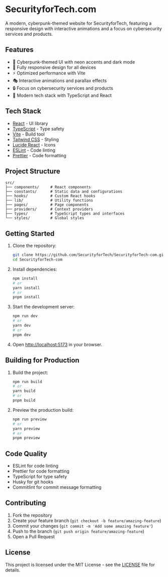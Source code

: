 # SecurityforTech.com

A modern, cyberpunk-themed website for SecurityforTech, featuring a responsive design with interactive animations and a focus on cybersecurity services and products.

## Features

- 🎨 Cyberpunk-themed UI with neon accents and dark mode
- 📱 Fully responsive design for all devices
- ⚡ Optimized performance with Vite
- 🎭 Interactive animations and parallax effects
- 🔒 Focus on cybersecurity services and products
- 🎯 Modern tech stack with TypeScript and React

## Tech Stack

- [React](https://reactjs.org/) - UI library
- [TypeScript](https://www.typescriptlang.org/) - Type safety
- [Vite](https://vitejs.dev/) - Build tool
- [Tailwind CSS](https://tailwindcss.com/) - Styling
- [Lucide React](https://lucide.dev/) - Icons
- [ESLint](https://eslint.org/) - Code linting
- [Prettier](https://prettier.io/) - Code formatting

## Project Structure

```
src/
├── components/     # React components
├── constants/      # Static data and configurations
├── hooks/          # Custom React hooks
├── lib/            # Utility functions
├── pages/          # Page components
├── providers/      # Context providers
├── types/          # TypeScript types and interfaces
└── styles/         # Global styles
```

## Getting Started

1. Clone the repository:
   ```bash
   git clone https://github.com/SecurityforTech/SecurityforTech-com.git
   cd SecurityforTech-com
   ```

2. Install dependencies:
   ```bash
   npm install
   # or
   yarn install
   # or
   pnpm install
   ```

3. Start the development server:
   ```bash
   npm run dev
   # or
   yarn dev
   # or
   pnpm dev
   ```

4. Open [http://localhost:5173](http://localhost:5173) in your browser.

## Building for Production

1. Build the project:
   ```bash
   npm run build
   # or
   yarn build
   # or
   pnpm build
   ```

2. Preview the production build:
   ```bash
   npm run preview
   # or
   yarn preview
   # or
   pnpm preview
   ```

## Code Quality

- ESLint for code linting
- Prettier for code formatting
- TypeScript for type safety
- Husky for git hooks
- Commitlint for commit message formatting

## Contributing

1. Fork the repository
2. Create your feature branch (`git checkout -b feature/amazing-feature`)
3. Commit your changes (`git commit -m 'Add some amazing feature'`)
4. Push to the branch (`git push origin feature/amazing-feature`)
5. Open a Pull Request

## License

This project is licensed under the MIT License - see the [LICENSE](LICENSE) file for details.
